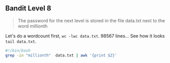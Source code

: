 __Bandit Level 8__
---
> The password for the next level is stored in the file data.txt next to the word millionth

Let's do a wordcount first, `wc -lwc data.txt`. 98567 lines... 
See how it looks `tail data.txt`.

``` bash
#!/bin/bash
grep -in "millionth"  data.txt | awk '{print $2}'
```